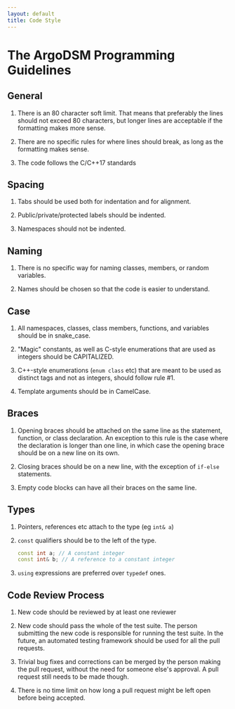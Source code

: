 ```yaml
---
layout: default
title: Code Style
---
```


The ArgoDSM Programming Guidelines
==================================

## General

1. There is an 80 character soft limit. That means that preferably the lines
   should not exceed 80 characters, but longer lines are acceptable if the
   formatting makes more sense.

2. There are no specific rules for where lines should break, as long as the
   formatting makes sense.

3. The code follows the C/C++17 standards

## Spacing

1. Tabs should be used both for indentation and for alignment.

2. Public/private/protected labels should be indented.

3. Namespaces should not be indented.

## Naming

1. There is no specific way for naming classes, members, or random variables.

2. Names should be chosen so that the code is easier to understand.

## Case

1. All namespaces, classes, class members, functions, and variables should
   be in snake\_case.

2. "Magic" constants, as well as C-style enumerations that are used as integers
   should be CAPITALIZED.

3. C++-style enumerations (`enum class` etc) that are meant to be used as
   distinct tags and not as integers, should follow rule #1.

4. Template arguments should be in CamelCase.

## Braces

1. Opening braces should be attached on the same line as the statement,
   function, or class declaration. An exception to this rule is the case where
   the declaration is longer than one line, in which case the opening brace
   should be on a new line on its own.

2. Closing braces should be on a new line, with the exception of `if-else`
   statements.

3. Empty code blocks can have all their braces on the same line.

## Types

1. Pointers, references etc attach to the type (eg `int& a`)

2. `const` qualifiers should be to the left of the type.

    ``` cpp
    const int a; // A constant integer
    const int& b; // A reference to a constant integer
    ```

3. `using` expressions are preferred over `typedef` ones.

## Code Review Process

1. New code should be reviewed by at least one reviewer

2. New code should pass the whole of the test suite. The person submitting the
   new code is responsible for running the test suite. In the future, an
   automated testing framework should be used for all the pull requests.

3. Trivial bug fixes and corrections can be merged by the person making the
   pull request, without the need for someone else's approval. A pull request
   still needs to be made though.

4. There is no time limit on how long a pull request might be left open before
   being accepted.

